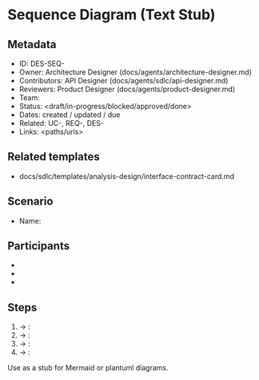 # Sequence Diagram (Text Stub)

## Metadata

- ID: DES-SEQ-<id>
- Owner: Architecture Designer (docs/agents/architecture-designer.md)
- Contributors: API Designer (docs/agents/sdlc/api-designer.md)
- Reviewers: Product Designer (docs/agents/product-designer.md)
- Team: <team>
- Status: <draft/in-progress/blocked/approved/done>
- Dates: created <YYYY-MM-DD> / updated <YYYY-MM-DD> / due <YYYY-MM-DD>
- Related: UC-<id>, REQ-<id>, DES-<id>
- Links: <paths/urls>

## Related templates

- docs/sdlc/templates/analysis-design/interface-contract-card.md

## Scenario

- Name: <interaction>

## Participants

- <Actor>
- <Service A>
- <Service B>

## Steps

1. <Actor> → <Service A>: <call>
2. <Service A> → <Service B>: <call>
3. <Service B> → <Service A>: <response>
4. <Service A> → <Actor>: <response>

Use as a stub for Mermaid or plantuml diagrams.
